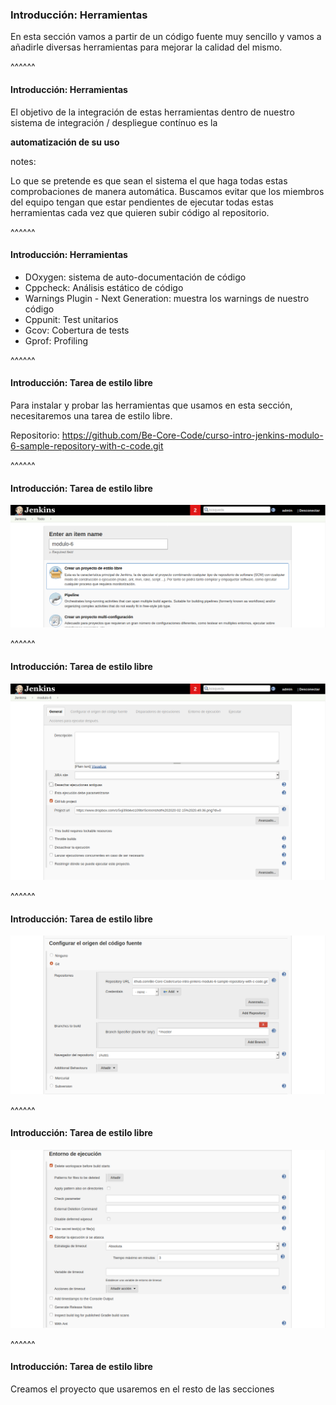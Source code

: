 ### Introducción: Herramientas

En esta sección vamos a partir de un código fuente muy sencillo y vamos a 
añadirle diversas herramientas para mejorar la calidad del mismo.

^^^^^^

#### Introducción: Herramientas

El objetivo de la integración de estas herramientas dentro de nuestro sistema de 
integración / despliegue contínuo es la

**automatización de su uso**

notes:

Lo que se pretende es que sean el sistema el que haga todas estas comprobaciones de manera 
automática. Buscamos evitar que los miembros del equipo tengan que estar pendientes de 
ejecutar todas estas herramientas cada vez que quieren subir código al repositorio. 

^^^^^^

#### Introducción: Herramientas

* DOxygen: sistema de auto-documentación de código
* Cppcheck: Análisis estático de código
* Warnings Plugin - Next Generation: muestra los warnings de nuestro código
* Cppunit: Test unitarios
* Gcov: Cobertura de tests
* Gprof: Profiling

^^^^^^

#### Introducción: Tarea de estilo libre

Para instalar y probar las herramientas que usamos en esta sección, necesitaremos una 
tarea de estilo libre.

Repositorio: https://github.com/Be-Core-Code/curso-intro-jenkins-modulo-6-sample-repository-with-c-code.git

^^^^^^

#### Introducción: Tarea de estilo libre

![Create Free Style Job Step 1](/slides/images/create_freestyle_job_step_1.png)

^^^^^^

#### Introducción: Tarea de estilo libre

![Create Free Style Job Step 2](/slides/images/create_freestyle_job_step_2.png)

^^^^^^

#### Introducción: Tarea de estilo libre

![Create Free Style Job Step 3](/slides/images/create_freestyle_job_step_3.png)

^^^^^^

#### Introducción: Tarea de estilo libre

![Create Free Style Job Step 4](/slides/images/create_freestyle_job_step_4.png)


^^^^^^

#### Introducción: Tarea de estilo libre

Creamos el proyecto que usaremos en el resto de las secciones